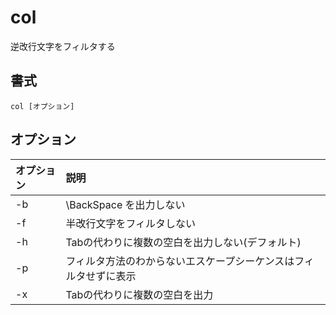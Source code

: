 # col

逆改行文字をフィルタする

## 書式

```
col [オプション]
```

## オプション

|オプション|説明|
|:--|:--|
|-b|\BackSpace を出力しない|
|-f|半改行文字をフィルタしない|
|-h|Tabの代わりに複数の空白を出力しない(デフォルト)|
|-p|フィルタ方法のわからないエスケープシーケンスはフィルタせずに表示|
|-x|Tabの代わりに複数の空白を出力|
